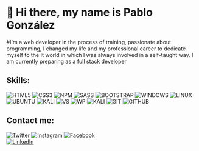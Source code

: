 # 👋 Hi there, my name is Pablo González
#I'm a web developer in the process of training, passionate about programming, I changed my life and my professional career to dedicate myself to the It world in which I was always involved in a self-taught way.
I am currently preparing as a full stack developer

## Skills:
![HTML5](https://img.shields.io/badge/HTML5-E34F26?style=for-the-badge&logo=html5&logoColor=white)
![CSS3](https://img.shields.io/badge/CSS3-1572B6?style=for-the-badge&logo=css3&logoColor=white)
![NPM](https://img.shields.io/badge/npm-CB3837?style=for-the-badge&logo=npm&logoColor=white)
![SASS](https://img.shields.io/badge/Sass-CC6699?style=for-the-badge&logo=sass&logoColor=white)
![BOOTSTRAP](https://img.shields.io/badge/Bootstrap-563D7C?style=for-the-badge&logo=bootstrap&logoColor=white)
![WINDOWS](https://img.shields.io/badge/Windows-0078D6?style=for-the-badge&logo=windows&logoColor=white)
![LINUX](https://img.shields.io/badge/Linux-FCC624?style=for-the-badge&logo=linux&logoColor=black)
![UBUNTU](https://img.shields.io/badge/Ubuntu-E95420?style=for-the-badge&logo=ubuntu&logoColor=white)
![KALI](https://img.shields.io/badge/Kali_Linux-557C94?style=for-the-badge&logo=kali-linux&logoColor=white)
![VS](https://img.shields.io/badge/Visual_Studio_Code-0078D4?style=for-the-badge&logo=visual%20studio%20code&logoColor=white)
![WP](https://img.shields.io/badge/Wordpress-21759B?style=for-the-badge&logo=wordpress&logoColor=white)
![KALI](https://img.shields.io/badge/Kali_Linux-557C94?style=for-the-badge&logo=kali-linux&logoColor=white)
![GIT](	https://img.shields.io/badge/Git-F05032?style=for-the-badge&logo=git&logoColor=white)
![GITHUB](https://img.shields.io/badge/GitHub-100000?style=for-the-badge&logo=github&logoColor=white)


## Contact me:


[![Twitter](https://img.shields.io/badge/Twitter-@capitangocho-1DA1F2?style=for-the-badge&logo=twitter&logoColor=white&labelColor=101010)](https://twitter.com/capitangocho)
[![Instagram](https://img.shields.io/badge/Instagram-@capitangocho-E4405F?style=for-the-badge&logo=instagram&logoColor=white&labelColor=101010)](https://instagram.com/capitangocho)
[![Facebook](https://img.shields.io/badge/Facebook-@pabloG-1877F2?style=for-the-badge&logo=facebook&logoColor=white&labelColor=101010)](https://www.facebook.com/pablo.alejandro.9083/)
</br>
[![LinkedIn](https://img.shields.io/badge/LinkedIn-Pablo_Gonzalez-0077B5?style=for-the-badge&logo=linkedin&logoColor=white&labelColor=101010)](https://www.linkedin.com/in/pablogonzalez315/)

<!--
**PabloGonzalez315/PabloGonzalez315** is a ✨ _special_ ✨ repository because its `README.md` (this file) appears on your GitHub profile.

Here are some ideas to get you started:

- 🔭 I’m currently working on ...
- 🌱 I’m currently learning ...
- 👯 I’m looking to collaborate on ...
- 🤔 I’m looking for help with ...
- 💬 Ask me about ...
- 📫 How to reach me: ...
- 😄 Pronouns: ...
- ⚡ Fun fact: ...
-->

